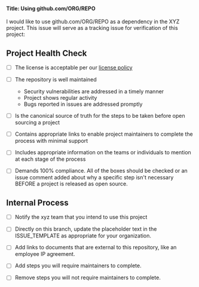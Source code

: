 #### Title: Using github.com/ORG/REPO

I would like to use github.com/ORG/REPO as a dependency in the XYZ project. This issue will serve as a tracking issue for verification of this project:

## Project Health Check

- [ ] The license is acceptable per our [license policy](docs/license-policy.md)
- [ ] The repository is well maintained
   - Security vulnerabilities are addressed in a timely manner
   - Project shows regular activity
   - Bugs reported in issues are addressed promptly

- [ ] Is the canonical source of truth for the steps to be taken before open sourcing a project
- [ ] Contains appropriate links to enable project maintainers to complete the process with minimal support
- [ ] Includes appropriate information on the teams or individuals to mention at each stage of the process
- [ ] Demands 100% compliance. All of the boxes should be checked or an issue comment added about why a specific step isn't necessary BEFORE a project is released as open source.

## Internal Process

- [ ] Notify the xyz team that you intend to use this project

- [ ] Directly on this branch, update the placeholder text in the ISSUE_TEMPLATE as appropriate for your organization.
- [ ] Add links to documents that are external to this repository, like an employee IP agreement.
- [ ] Add steps you will require maintainers to complete.
- [ ] Remove steps you will not require maintainers to complete.

